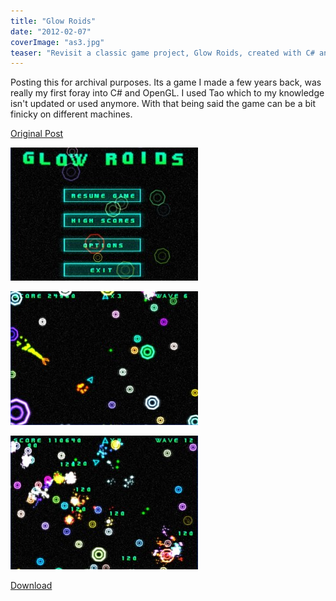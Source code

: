 ```yaml
---
title: "Glow Roids"
date: "2012-02-07"
coverImage: "as3.jpg"
teaser: "Revisit a classic game project, Glow Roids, created with C# and OpenGL. Take a trip down memory lane as you explore the challenges of early game development. Download the game for an immersive experience, although be aware that it may have compatibility issues on different machines."
---
```


Posting this for archival purposes. Its a game I made a few years back, was really my first foray into C# and OpenGL. I used Tao which to my knowledge isn't updated or used anymore. With that being said the game can be a bit finicky on different machines.

[Original Post](http://www.blitzbasic.com/Community/posts.php?topic=76998)

[![](images/as2-300x213.jpg "as2")](http://www.somethinghitme.com/wp-content/uploads/2012/02/as2.jpg)

[![](images/as1-300x214.jpg "as1")](http://www.somethinghitme.com/wp-content/uploads/2012/02/as1.jpg)

[![](images/as3-300x214.jpg "as3")](http://www.somethinghitme.com/wp-content/uploads/2012/02/as3.jpg)

[Download](http://www.somethinghitme.com/projects/glowroids.zip)
